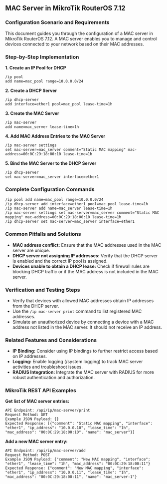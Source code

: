 ## MAC Server in MikroTik RouterOS 7.12

### Configuration Scenario and Requirements

This document guides you through the configuration of a MAC server in MikroTik RouterOS 7.12. A MAC server enables you to manage and control devices connected to your network based on their MAC addresses.

### Step-by-Step Implementation

**1. Create an IP Pool for DHCP**

```text
/ip pool
add name=mac_pool range=10.0.0.0/24
```

**2. Create a DHCP Server**

```text
/ip dhcp-server
add interface=ether1 pool=mac_pool lease-time=1h
```

**3. Create the MAC Server**

```text
/ip mac-server
add name=mac_server lease-time=1h
```

**4. Add MAC Address Entries to the MAC Server**

```text
/ip mac-server settings
set mac-server=mac_server comment="Static MAC mapping" mac-address=00:0C:29:18:00:10 lease-time=1h
```

**5. Bind the MAC Server to the DHCP Server**

```text
/ip dhcp-server
set mac-server=mac_server interface=ether1
```

### Complete Configuration Commands

```text
/ip pool add name=mac_pool range=10.0.0.0/24
/ip dhcp-server add interface=ether1 pool=mac_pool lease-time=1h
/ip mac-server add name=mac_server lease-time=1h
/ip mac-server settings set mac-server=mac_server comment="Static MAC mapping" mac-address=00:0C:29:18:00:10 lease-time=1h
/ip dhcp-server set mac-server=mac_server interface=ether1
```

### Common Pitfalls and Solutions

- **MAC address conflict:** Ensure that the MAC addresses used in the MAC server are unique.
- **DHCP server not assigning IP addresses:** Verify that the DHCP server is enabled and the correct IP pool is assigned.
- **Devices unable to obtain a DHCP lease:** Check if firewall rules are blocking DHCP traffic or if the MAC address is not included in the MAC server.

### Verification and Testing Steps

- Verify that devices with allowed MAC addresses obtain IP addresses from the DHCP server.
- Use the `/ip mac-server print` command to list registered MAC addresses.
- Simulate an unauthorized device by connecting a device with a MAC address not listed in the MAC server. It should not receive an IP address.

### Related Features and Considerations

- **IP Binding:** Consider using IP bindings to further restrict access based on IP addresses.
- **Logging:** Enable logging (/system logging) to track MAC server activities and troubleshoot issues.
- **RADIUS Integration:** Integrate the MAC server with RADIUS for more robust authentication and authorization.

### MikroTik REST API Examples

**Get list of MAC server entries:**

```text
API Endpoint: /api/ip/mac-server/print
Request Method: GET
Example JSON Payload: {}
Expected Response: [{"comment": "Static MAC mapping", "interface": "ether1", "ip_address": "10.0.0.10", "lease_time": "1h", "mac_address": "00:0C:29:18:00:10", "name": "mac_server"}]
```

**Add a new MAC server entry:**

```text
API Endpoint: /api/ip/mac-server/add
Request Method: POST
Example JSON Payload: {"comment": "New MAC mapping", "interface": "ether1", "lease_time": "1h", "mac_address": "00:0C:29:18:00:11"}
Expected Response: {"comment": "New MAC mapping", "interface": "ether1", "ip_address": "10.0.0.11", "lease_time": "1h", "mac_address": "00:0C:29:18:00:11", "name": "mac_server-1"}
```